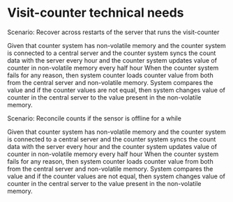 # Visit-counter technical needs

Scenario: Recover across restarts of the server that runs the visit-counter

Given that counter system has non-volatile memory 
and the counter system is connected to a central server
and the counter system syncs the count data with the server every hour
and the counter system updates value of counter
in non-volatile memory every half hour
When the counter system fails for any reason,
then system counter loads counter value from both from the central server
and non-volatile memory. System compares the value and if the counter values
are not equal, then system changes value of counter in the central server
to the value present in the non-volatile memory.

Scenario: Reconcile counts if the sensor is offline for a while

Given that counter system has non-volatile memory 
and the counter system is connected to a central server
and the counter system syncs the count data with the server every hour
and the counter system updates value of counter
in non-volatile memory every half hour
When the counter system fails for any reason,
then system counter loads counter value from both from the central server
and non-volatile memory. System compares the value and if the counter values
are not equal, then system changes value of counter in the central server
to the value present in the non-volatile memory.
